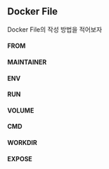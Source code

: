 ## Docker File
Docker File의 작성 방법을 적어보자

#### FROM

#### MAINTAINER

#### ENV

#### RUN

#### VOLUME

#### CMD

#### WORKDIR

#### EXPOSE
